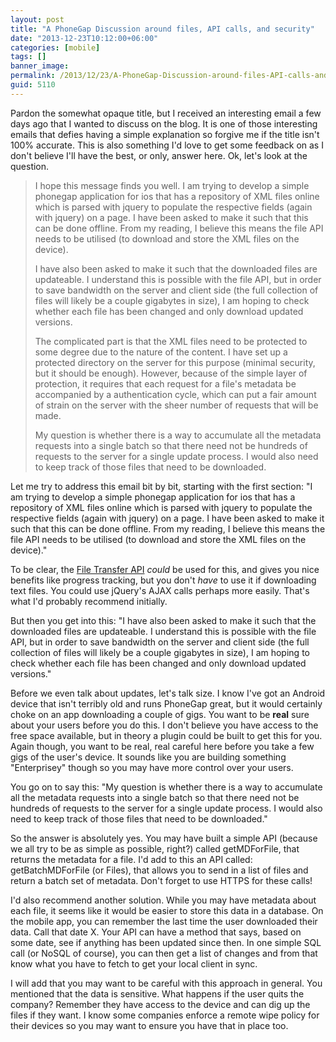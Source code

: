 ```yaml
---
layout: post
title: "A PhoneGap Discussion around files, API calls, and security"
date: "2013-12-23T10:12:00+06:00"
categories: [mobile]
tags: []
banner_image: 
permalink: /2013/12/23/A-PhoneGap-Discussion-around-files-API-calls-and-security
guid: 5110
---
```


<p>
Pardon the somewhat opaque title, but I received an interesting email a few days ago that I wanted to discuss on the blog. It is one of those interesting emails that defies having a simple explanation so forgive me if the title isn't 100% accurate. This is also something I'd love to get some feedback on as I don't believe I'll have the best, or only, answer here. Ok, let's look at the question.
</p>
<!--more-->
<blockquote>
I hope this message finds you well.  I am trying to develop a simple phonegap application for ios that has a repository of XML files online which is parsed with jquery to populate the respective fields (again with jquery) on a page.  I have been asked to make it such that this can be done offline.  From my reading, I believe this means the file API needs to be utilised (to download and store the XML files on the device).

<p/>

I have also been asked to make it such that the downloaded files are updateable. I understand this is possible with the file API, but in order to save bandwidth on the server and client side (the full collection of files will likely be a couple gigabytes in size), I am hoping to check whether each file has been changed and only download updated versions.

<p/>

The complicated part is that the XML files need to be protected to some degree due to the nature of the content.  I have set up a protected directory on the server for this purpose (minimal security, but it should be enough).  However, because of the simple layer of protection, it requires that each request for a file's metadata be accompanied by a authentication cycle, which can put a fair amount of strain on the server with the sheer number of requests that will be made.

<p/>

My question is whether there is a way to accumulate all the metadata requests into a single batch so that there need not be hundreds of requests to the server for a single update process.  I would also need to keep track of those files that need to be downloaded.
</blockquote>

<p>
Let me try to address this email bit by bit, starting with the first section: "I am trying to develop a simple phonegap application for ios that has a repository of XML files online which is parsed with jquery to populate the respective fields (again with jquery) on a page.  I have been asked to make it such that this can be done offline.  From my reading, I believe this means the file API needs to be utilised (to download and store the XML files on the device)."
</p>

<p>
To be clear, the <a href="http://cordova.apache.org/docs/en/3.3.0/cordova_file_file.md.html#FileTransfer">File Transfer API</a> <i>could</i> be used for this, and gives you nice benefits like progress tracking, but you don't <i>have</i> to use it if downloading text files. You could use jQuery's AJAX calls perhaps more easily. That's what I'd probably recommend initially. 
</p>

<p>
But then you get into this: "I have also been asked to make it such that the downloaded files are updateable. I understand this is possible with the file API, but in order to save bandwidth on the server and client side (the full collection of files will likely be a couple gigabytes in size), I am hoping to check whether each file has been changed and only download updated versions."
</p>

<p>
Before we even talk about updates, let's talk size. I know I've got an Android device that isn't terribly old and runs PhoneGap great, but it would certainly choke on an app downloading a couple of gigs. You want to be <strong>real</strong> sure about your users before you do this. I don't believe you have access to the free space available, but in theory a plugin could be built to get this for you. Again though, you want to be real, real careful here before you take a few gigs of the user's device. It sounds like you are building something "Enterprisey" though so you may have more control over your users.
</p>

<p>
You go on to say this: "My question is whether there is a way to accumulate all the metadata requests into a single batch so that there need not be hundreds of requests to the server for a single update process.  I would also need to keep track of those files that need to be downloaded."
</p>

<p>
So the answer is absolutely yes. You may have built a simple API (because we all try to be as simple as possible, right?) called getMDForFile, that returns the metadata for a file. I'd add to this an API called: getBatchMDForFile (or Files), that allows you to send in a list of files and return a batch set of metadata. Don't forget to use HTTPS for these calls!
</p>

<p>
I'd also recommend another solution. While you may have metadata about each file, it seems like it would be easier to store this data in a database. On the mobile app, you can remember the last time the user downloaded their data. Call that date X. Your API can have a method that says, based on some date, see if anything has been updated since then. In one simple SQL call (or NoSQL of course), you can then get a list of changes and from that know what you have to fetch to get your local client in sync. 
</p>

<p>
I will add that you may want to be careful with this approach in general. You mentioned that the data is sensitive. What happens if the user quits the company? Remember they have access to the device and can dig up the files if they want. I know some companies enforce a remote wipe policy for their devices so you may want to ensure you have that in place too. 
</p>